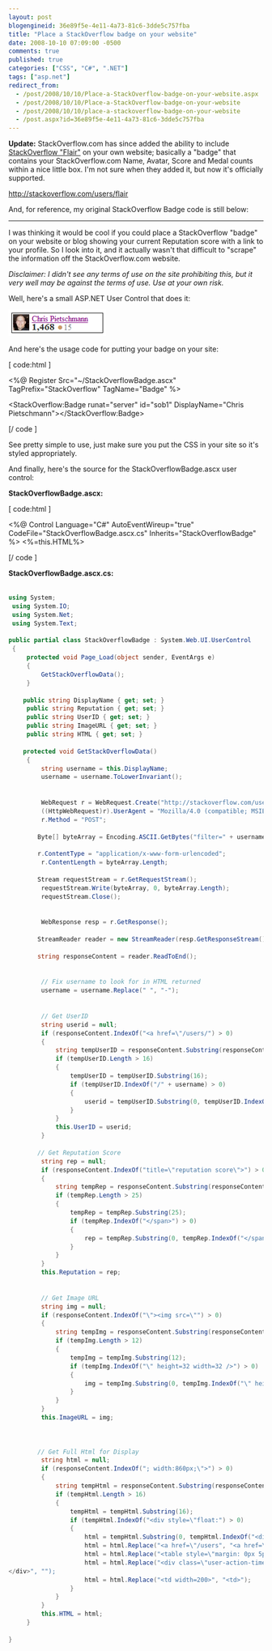 ```yaml
---
layout: post
blogengineid: 36e89f5e-4e11-4a73-81c6-3dde5c757fba
title: "Place a StackOverflow badge on your website"
date: 2008-10-10 07:09:00 -0500
comments: true
published: true
categories: ["CSS", "C#", ".NET"]
tags: ["asp.net"]
redirect_from: 
  - /post/2008/10/10/Place-a-StackOverflow-badge-on-your-website.aspx
  - /post/2008/10/10/Place-a-StackOverflow-badge-on-your-website
  - /post/2008/10/10/place-a-stackoverflow-badge-on-your-website
  - /post.aspx?id=36e89f5e-4e11-4a73-81c6-3dde5c757fba
---
```

<!-- more -->

**Update:** StackOverflow.com has since added the ability to include <a href="http://stackoverflow.com/users/flair">StackOverflow "Flair"</a> on your own website; basically a "badge" that contains your StackOverflow.com Name, Avatar, Score and Medal counts within a nice little box. I'm not sure when they added it, but now it's officially supported.


<script src="http://stackoverflow.com/users/flair/7831.js?theme=default" type="text/javascript"></script>


<a href="http://stackoverflow.com/users/flair">http://stackoverflow.com/users/flair</a>

And, for reference, my original StackOverflow Badge code is still below:
<hr />

I was thinking it would be cool if you could place a StackOverflow "badge" on your website or blog showing your current Reputation score with a link to your profile. So I look into it, and it actually wasn't that difficult to "scrape" the information off the StackOverflow.com website.

*Disclaimer: I didn't see any terms of use on the site prohibiting this, but it very well may be against the terms of use. Use at your own risk.*

Well, here's a small ASP.NET User Control that does it:

<img src="/files/StackOverflowBadge.png" alt="" width="193" height="52" />

And here's the usage code for putting your badge on your site:

[ code:html ]

<%@ Register Src="~/StackOverflowBadge.ascx" TagPrefix="StackOverflow" TagName="Badge" %> 
 
 <style type="text/css">
     .stackoverflow-badge {border: solid 1px black; padding: 2px;}
     .stackoverflow-badge .user-info .user-gravatar32{float: left; width: 32px;}
     .stackoverflow-badge .user-info .user-gravatar32 img{border: none;}
     .stackoverflow-badge .user-info .user-details{
      float: left; margin-left: 5px; width: 138px; overflow: hidden; white-space: nowrap;
     }
     .stackoverflow-badge .user-details{color: #888; line-height:17px;}
     .stackoverflow-badge .reputation-score{font-weight: bold; color: #333; font-size: 120%; margin-right:2px;}
     .stackoverflow-badge .badge{
      color: #fff; background-color: #333; border: 1px solid #333; margin: 0 3px 3px 0;
      padding: 4px 8px 4px 3px; color: white !important; text-decoration: none; line-height: 1.9;
     }
     .stackoverflow-badge .badge:hover{border: 1px solid #555;background-color: #555;text-decoration: none;}
     .stackoverflow-badge .badge1{margin-left:3px;font-size: 120%;color: #FFCC00;}
     .stackoverflow-badge .badge2{margin-left:3px;font-size: 120%;color: #C0C0C0;}
     .stackoverflow-badge .badge3{margin-left:3px;font-size: 120%;color: #CC9966;}
     .stackoverflow-badge .badgecount{padding-left: 1px; color: #808185;}
 </style>
 
 <StackOverflow:Badge runat="server" id="sob1" DisplayName="Chris Pietschmann"></StackOverflow:Badge>

[/ code ]

See pretty simple to use, just make sure you put the CSS in your site so it's styled appropriately.

And finally, here's the source for the StackOverflowBadge.ascx user control:

**StackOverflowBadge.ascx:**

[ code:html ]

<%@ Control Language="C#" AutoEventWireup="true" CodeFile="StackOverflowBadge.ascx.cs" Inherits="StackOverflowBadge" %>
 <%=this.HTML%>

[/ code ]

**StackOverflowBadge.ascx.cs:**

```csharp

using System;
 using System.IO;
 using System.Net;
 using System.Text;

public partial class StackOverflowBadge : System.Web.UI.UserControl
 {
     protected void Page_Load(object sender, EventArgs e)
     {
         GetStackOverflowData();
     }

    public string DisplayName { get; set; }
     public string Reputation { get; set; }
     public string UserID { get; set; }
     public string ImageURL { get; set; }
     public string HTML { get; set; }

    protected void GetStackOverflowData()
     {
         string username = this.DisplayName;
         username = username.ToLowerInvariant();


         WebRequest r = WebRequest.Create("http://stackoverflow.com/users/browser-filter");
         ((HttpWebRequest)r).UserAgent = "Mozilla/4.0 (compatible; MSIE 7.0; Windows NT 6.0; WOW64; SLCC1; .NET CLR 2.0.50727; Media Center PC 5.0;)";
         r.Method = "POST";

        Byte[] byteArray = Encoding.ASCII.GetBytes("filter=" + username);

        r.ContentType = "application/x-www-form-urlencoded";
         r.ContentLength = byteArray.Length;

        Stream requestStream = r.GetRequestStream();
         requestStream.Write(byteArray, 0, byteArray.Length);
         requestStream.Close();


         WebResponse resp = r.GetResponse();

        StreamReader reader = new StreamReader(resp.GetResponseStream());

        string responseContent = reader.ReadToEnd();


         // Fix username to look for in HTML returned
         username = username.Replace(" ", "-");


         // Get UserID
         string userid = null;
         if (responseContent.IndexOf("<a href=\"/users/") > 0)
         {
             string tempUserID = responseContent.Substring(responseContent.IndexOf("<a href=\"/users/"));
             if (tempUserID.Length > 16)
             {
                 tempUserID = tempUserID.Substring(16);
                 if (tempUserID.IndexOf("/" + username) > 0)
                 {
                     userid = tempUserID.Substring(0, tempUserID.IndexOf("/" + username));
                 }
             }
             this.UserID = userid;
         }

        // Get Reputation Score
         string rep = null;
         if (responseContent.IndexOf("title=\"reputation score\">") > 0)
         {
             string tempRep = responseContent.Substring(responseContent.IndexOf("title=\"reputation score\">"));
             if (tempRep.Length > 25)
             {
                 tempRep = tempRep.Substring(25);
                 if (tempRep.IndexOf("</span>") > 0)
                 {
                     rep = tempRep.Substring(0, tempRep.IndexOf("</span>"));
                 }
             }
         }
         this.Reputation = rep;


         // Get Image URL
         string img = null;
         if (responseContent.IndexOf("\"><img src=\"") > 0)
         {
             string tempImg = responseContent.Substring(responseContent.IndexOf("\"><img src=\""));
             if (tempImg.Length > 12)
             {
                 tempImg = tempImg.Substring(12);
                 if (tempImg.IndexOf("\" height=32 width=32 />") > 0)
                 {
                     img = tempImg.Substring(0, tempImg.IndexOf("\" height=32 width=32 />"));
                 }
             }
         }
         this.ImageURL = img;

 

        // Get Full Html for Display
         string html = null;
         if (responseContent.IndexOf("; width:860px;\">") > 0)
         {
             string tempHtml = responseContent.Substring(responseContent.IndexOf("; width:860px;\">"));
             if (tempHtml.Length > 16)
             {
                 tempHtml = tempHtml.Substring(16);
                 if (tempHtml.IndexOf("<div style=\"float:") > 0)
                 {
                     html = tempHtml.Substring(0, tempHtml.IndexOf("<div style=\"float:"));
                     html = html.Replace("<a href=\"/users", "<a href=\"<a href="http://stackoverflow.com/users">http://stackoverflow.com/users</a>");
                     html = html.Replace("<table style=\"margin: 0px 5px 5px;\">", "<table cellpadding='0' cellspacing='0' class=\"stackoverflow-badge\">");
                     html = html.Replace("<div class=\"user-action-time\">
</div>", "");
                     html = html.Replace("<td width=200>", "<td>");
                 }
             }
         }
         this.HTML = html;
     }

}

```
